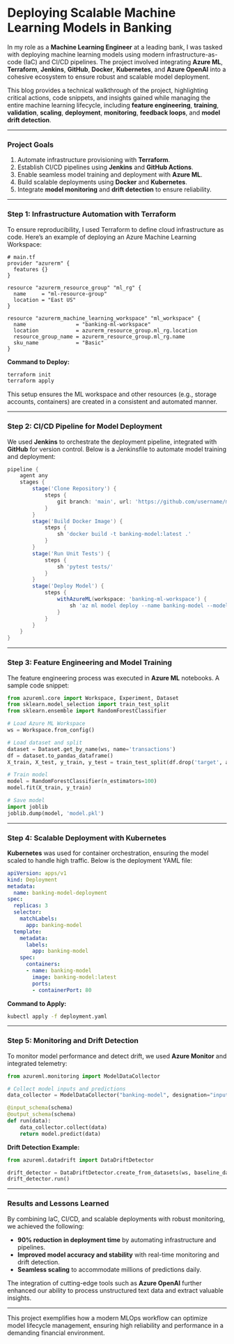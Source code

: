 # Deploying Scalable Machine Learning Models in Banking

In my role as a **Machine Learning Engineer** at a leading bank, I was tasked with deploying machine learning models using modern infrastructure-as-code (IaC) and CI/CD pipelines. The project involved integrating **Azure ML**, **Terraform**, **Jenkins**, **GitHub**, **Docker**, **Kubernetes**, and **Azure OpenAI** into a cohesive ecosystem to ensure robust and scalable model deployment.

This blog provides a technical walkthrough of the project, highlighting critical actions, code snippets, and insights gained while managing the entire machine learning lifecycle, including **feature engineering**, **training**, **validation**, **scaling**, **deployment**, **monitoring**, **feedback loops**, and **model drift detection**.

---

### Project Goals

1. Automate infrastructure provisioning with **Terraform**.
2. Establish CI/CD pipelines using **Jenkins** and **GitHub Actions**.
3. Enable seamless model training and deployment with **Azure ML**.
4. Build scalable deployments using **Docker** and **Kubernetes**.
5. Integrate **model monitoring** and **drift detection** to ensure reliability.

---

### Step 1: Infrastructure Automation with Terraform

To ensure reproducibility, I used Terraform to define cloud infrastructure as code. Here’s an example of deploying an Azure Machine Learning Workspace:  

```hcl
# main.tf
provider "azurerm" {
  features {}
}

resource "azurerm_resource_group" "ml_rg" {
  name     = "ml-resource-group"
  location = "East US"
}

resource "azurerm_machine_learning_workspace" "ml_workspace" {
  name                = "banking-ml-workspace"
  location            = azurerm_resource_group.ml_rg.location
  resource_group_name = azurerm_resource_group.ml_rg.name
  sku_name            = "Basic"
}
```

**Command to Deploy:**

```bash
terraform init
terraform apply
```

This setup ensures the ML workspace and other resources (e.g., storage accounts, containers) are created in a consistent and automated manner.

---

### Step 2: CI/CD Pipeline for Model Deployment

We used **Jenkins** to orchestrate the deployment pipeline, integrated with **GitHub** for version control. Below is a Jenkinsfile to automate model training and deployment:  

```groovy
pipeline {
    agent any
    stages {
        stage('Clone Repository') {
            steps {
                git branch: 'main', url: 'https://github.com/username/ml-bank-project.git'
            }
        }
        stage('Build Docker Image') {
            steps {
                sh 'docker build -t banking-model:latest .'
            }
        }
        stage('Run Unit Tests') {
            steps {
                sh 'pytest tests/'
            }
        }
        stage('Deploy Model') {
            steps {
                withAzureML(workspace: 'banking-ml-workspace') {
                    sh 'az ml model deploy --name banking-model --model-path ./model.pkl'
                }
            }
        }
    }
}
```

---

### Step 3: Feature Engineering and Model Training

The feature engineering process was executed in **Azure ML** notebooks. A sample code snippet:  

```python
from azureml.core import Workspace, Experiment, Dataset
from sklearn.model_selection import train_test_split
from sklearn.ensemble import RandomForestClassifier

# Load Azure ML Workspace
ws = Workspace.from_config()

# Load dataset and split
dataset = Dataset.get_by_name(ws, name='transactions')
df = dataset.to_pandas_dataframe()
X_train, X_test, y_train, y_test = train_test_split(df.drop('target', axis=1), df['target'])

# Train model
model = RandomForestClassifier(n_estimators=100)
model.fit(X_train, y_train)

# Save model
import joblib
joblib.dump(model, 'model.pkl')
```

---

### Step 4: Scalable Deployment with Kubernetes

**Kubernetes** was used for container orchestration, ensuring the model scaled to handle high traffic. Below is the deployment YAML file:

```yaml
apiVersion: apps/v1
kind: Deployment
metadata:
  name: banking-model-deployment
spec:
  replicas: 3
  selector:
    matchLabels:
      app: banking-model
  template:
    metadata:
      labels:
        app: banking-model
    spec:
      containers:
      - name: banking-model
        image: banking-model:latest
        ports:
        - containerPort: 80
```

**Command to Apply:**

```bash
kubectl apply -f deployment.yaml
```

---

### Step 5: Monitoring and Drift Detection

To monitor model performance and detect drift, we used **Azure Monitor** and integrated telemetry:

```python
from azureml.monitoring import ModelDataCollector

# Collect model inputs and predictions
data_collector = ModelDataCollector("banking-model", designation="inputs_and_outputs")

@input_schema(schema)
@output_schema(schema)
def run(data):
    data_collector.collect(data)
    return model.predict(data)
```

**Drift Detection Example:**

```python
from azureml.datadrift import DataDriftDetector

drift_detector = DataDriftDetector.create_from_datasets(ws, baseline_data=baseline_ds, target_data=target_ds)
drift_detector.run()
```

---

### Results and Lessons Learned

By combining IaC, CI/CD, and scalable deployments with robust monitoring, we achieved the following:

- **90% reduction in deployment time** by automating infrastructure and pipelines.
- **Improved model accuracy and stability** with real-time monitoring and drift detection.
- **Seamless scaling** to accommodate millions of predictions daily.

The integration of cutting-edge tools such as **Azure OpenAI** further enhanced our ability to process unstructured text data and extract valuable insights.

---

This project exemplifies how a modern MLOps workflow can optimize model lifecycle management, ensuring high reliability and performance in a demanding financial environment.
